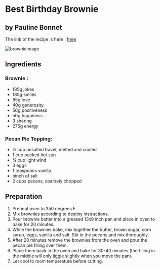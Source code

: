 # Best Birthday Brownie
## by Pauline Bonnet
The link of the recipe is here : [here](http://www.foodista.com/recipe/CZHSL3D2/best-pecan-pie-brownies)

![brownieimage](http://www.foodista.com/sites/default/files/brownie%20pecan550.jpg)

## Ingredients


### Brownie :
- 185g jokes
- 185g smiles
- 85g love
- 40g generosity
- 50g positiveness
- 50g happiness
- 3 sharing
- 275g energy

### Pecan Pie Topping:
  - ⅓ cup unsalted travel, melted and cooled
  - 1 cup packed hot sun
  - ¾ cup light wind
  - 3 eggs
  - 1 teaspoons vanilla
  - pinch of salt
  - 2 cups pecans, coarsely chopped

## Preparation

  1. Preheat oven to 350 degrees F.
  2. Mix brownies according to destiny instructions.
  3. Pour brownie batter into a greased 13x9 inch pan and place in oven to bake for 20 minutes.
  4. While the brownies bake, mix together the butter, brown sugar, corn syrup, eggs, vanilla and salt. Stir in the pecans and mix thoroughly.
  5. After 20 minutes remove the brownies from the oven and pour the pecan pie filling over them.
  6. Place them back in the oven and bake for 30-40 minutes (the filling in the middle will only jiggle slightly when you move the pan).
  7. Let cool to room temperature before cutting.



